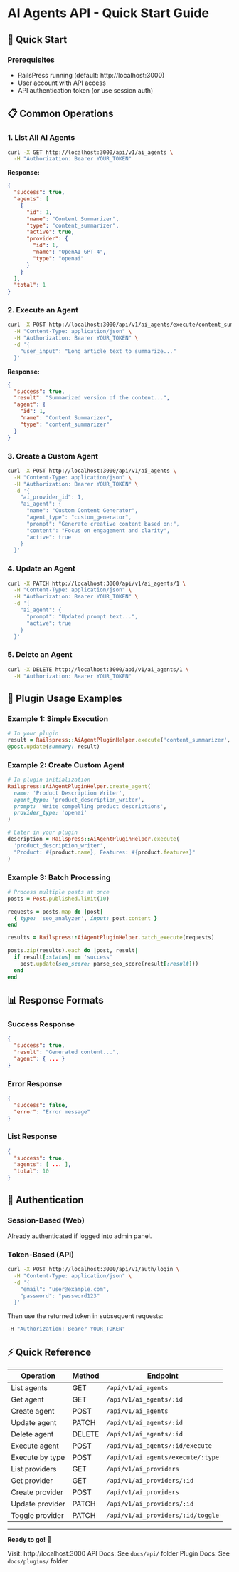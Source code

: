 # AI Agents API - Quick Start Guide

## 🚀 Quick Start

### Prerequisites
- RailsPress running (default: http://localhost:3000)
- User account with API access
- API authentication token (or use session auth)

## 📋 Common Operations

### 1. List All AI Agents

```bash
curl -X GET http://localhost:3000/api/v1/ai_agents \
  -H "Authorization: Bearer YOUR_TOKEN"
```

**Response:**
```json
{
  "success": true,
  "agents": [
    {
      "id": 1,
      "name": "Content Summarizer",
      "type": "content_summarizer",
      "active": true,
      "provider": {
        "id": 1,
        "name": "OpenAI GPT-4",
        "type": "openai"
      }
    }
  ],
  "total": 1
}
```

### 2. Execute an Agent

```bash
curl -X POST http://localhost:3000/api/v1/ai_agents/execute/content_summarizer \
  -H "Content-Type: application/json" \
  -H "Authorization: Bearer YOUR_TOKEN" \
  -d '{
    "user_input": "Long article text to summarize..."
  }'
```

**Response:**
```json
{
  "success": true,
  "result": "Summarized version of the content...",
  "agent": {
    "id": 1,
    "name": "Content Summarizer",
    "type": "content_summarizer"
  }
}
```

### 3. Create a Custom Agent

```bash
curl -X POST http://localhost:3000/api/v1/ai_agents \
  -H "Content-Type: application/json" \
  -H "Authorization: Bearer YOUR_TOKEN" \
  -d '{
    "ai_provider_id": 1,
    "ai_agent": {
      "name": "Custom Content Generator",
      "agent_type": "custom_generator",
      "prompt": "Generate creative content based on:",
      "content": "Focus on engagement and clarity",
      "active": true
    }
  }'
```

### 4. Update an Agent

```bash
curl -X PATCH http://localhost:3000/api/v1/ai_agents/1 \
  -H "Content-Type: application/json" \
  -H "Authorization: Bearer YOUR_TOKEN" \
  -d '{
    "ai_agent": {
      "prompt": "Updated prompt text...",
      "active": true
    }
  }'
```

### 5. Delete an Agent

```bash
curl -X DELETE http://localhost:3000/api/v1/ai_agents/1 \
  -H "Authorization: Bearer YOUR_TOKEN"
```

## 🔌 Plugin Usage Examples

### Example 1: Simple Execution

```ruby
# In your plugin
result = Railspress::AiAgentPluginHelper.execute('content_summarizer', @post.content)
@post.update(summary: result)
```

### Example 2: Create Custom Agent

```ruby
# In plugin initialization
Railspress::AiAgentPluginHelper.create_agent(
  name: 'Product Description Writer',
  agent_type: 'product_description_writer',
  prompt: 'Write compelling product descriptions',
  provider_type: 'openai'
)

# Later in your plugin
description = Railspress::AiAgentPluginHelper.execute(
  'product_description_writer',
  "Product: #{product.name}, Features: #{product.features}"
)
```

### Example 3: Batch Processing

```ruby
# Process multiple posts at once
posts = Post.published.limit(10)

requests = posts.map do |post|
  { type: 'seo_analyzer', input: post.content }
end

results = Railspress::AiAgentPluginHelper.batch_execute(requests)

posts.zip(results).each do |post, result|
  if result[:status] == 'success'
    post.update(seo_score: parse_seo_score(result[:result]))
  end
end
```

## 📊 Response Formats

### Success Response
```json
{
  "success": true,
  "result": "Generated content...",
  "agent": { ... }
}
```

### Error Response
```json
{
  "success": false,
  "error": "Error message"
}
```

### List Response
```json
{
  "success": true,
  "agents": [ ... ],
  "total": 10
}
```

## 🔐 Authentication

### Session-Based (Web)
Already authenticated if logged into admin panel.

### Token-Based (API)
```bash
curl -X POST http://localhost:3000/api/v1/auth/login \
  -H "Content-Type: application/json" \
  -d '{
    "email": "user@example.com",
    "password": "password123"
  }'
```

Then use the returned token in subsequent requests:
```bash
-H "Authorization: Bearer YOUR_TOKEN"
```

## ⚡ Quick Reference

| Operation | Method | Endpoint |
|-----------|--------|----------|
| List agents | GET | `/api/v1/ai_agents` |
| Get agent | GET | `/api/v1/ai_agents/:id` |
| Create agent | POST | `/api/v1/ai_agents` |
| Update agent | PATCH | `/api/v1/ai_agents/:id` |
| Delete agent | DELETE | `/api/v1/ai_agents/:id` |
| Execute agent | POST | `/api/v1/ai_agents/:id/execute` |
| Execute by type | POST | `/api/v1/ai_agents/execute/:type` |
| List providers | GET | `/api/v1/ai_providers` |
| Get provider | GET | `/api/v1/ai_providers/:id` |
| Create provider | POST | `/api/v1/ai_providers` |
| Update provider | PATCH | `/api/v1/ai_providers/:id` |
| Toggle provider | PATCH | `/api/v1/ai_providers/:id/toggle` |

---

**Ready to go!** 🎉

Visit: http://localhost:3000
API Docs: See `docs/api/` folder
Plugin Docs: See `docs/plugins/` folder


